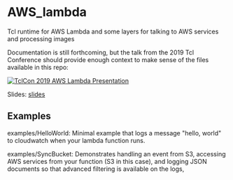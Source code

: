 # AWS_lambda
Tcl runtime for AWS Lambda and some layers for talking to AWS services and processing images

Documentation is still forthcoming, but the talk from the 2019 Tcl Conference should provide enough context to make sense of
the files available in this repo:

[![TclCon 2019 AWS Lambda Presentation](https://img.youtube.com/vi/VYz_SpCejio/0.jpg)](https://www.youtube.com/watch?v=VYz_SpCejio&start=2056)

Slides: [slides](https://rubylane.github.io/AWS_lambda/tcl_lambda.html)

## Examples

examples/HelloWorld: Minimal example that logs a message "hello, world" to cloudwatch when your lambda function runs.

examples/SyncBucket: Demonstrates handling an event from S3, accessing AWS services from your function (S3 in this case), and logging JSON documents so that advanced filtering is available on the logs,
